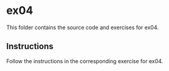 # ex04

This folder contains the source code and exercises for ex04.

## Instructions
Follow the instructions in the corresponding exercise for ex04.
